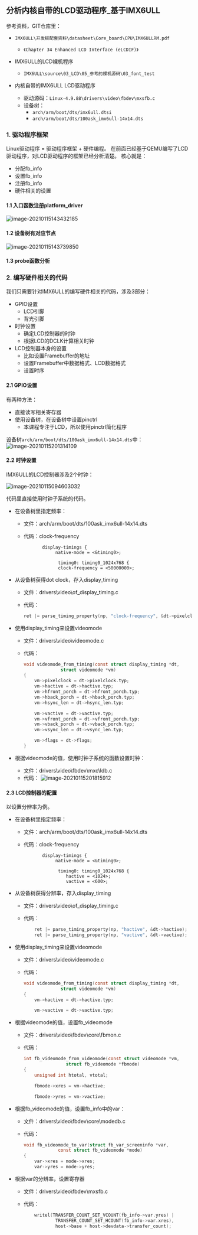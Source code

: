 ## 分析内核自带的LCD驱动程序\_基于IMX6ULL

参考资料，GIT仓库里：

* `IMX6ULL\开发板配套资料\datasheet\Core_board\CPU\IMX6ULLRM.pdf`
  * `《Chapter 34 Enhanced LCD Interface (eLCDIF)》`

* IMX6ULL的LCD裸机程序

  * `IMX6ULL\source\03_LCD\05_参考的裸机源码\03_font_test`

* 内核自带的IMX6ULL LCD驱动程序
  * 驱动源码：`Linux-4.9.88\drivers\video\fbdev\mxsfb.c`
  * 设备树：
    * `arch/arm/boot/dts/imx6ull.dtsi`
    * `arch/arm/boot/dts/100ask_imx6ull-14x14.dts`

### 1. 驱动程序框架

Linux驱动程序 = 驱动程序框架 + 硬件编程。
在前面已经基于QEMU编写了LCD驱动程序，对LCD驱动程序的框架已经分析清楚。
核心就是：

* 分配fb_info
* 设置fb_info
* 注册fb_info
* 硬件相关的设置



#### 1.1 入口函数注册platform_driver

![image-20210115143432185](pic/02_LCD驱动/027_lcd_platform_driver.png)

#### 1.2 设备树有对应节点

![image-20210115143739850](pic/02_LCD驱动/028_lcd_device_tree_node.png)

#### 1.3 probe函数分析



### 2. 编写硬件相关的代码

我们只需要针对IMX6ULL的编写硬件相关的代码，涉及3部分：

* GPIO设置
  * LCD引脚
  * 背光引脚
* 时钟设置
  * 确定LCD控制器的时钟
  * 根据LCD的DCLK计算相关时钟
* LCD控制器本身的设置
  * 比如设置Framebuffer的地址
  * 设置Framebuffer中数据格式、LCD数据格式
  * 设置时序

#### 2.1 GPIO设置

有两种方法：

* 直接读写相关寄存器
* 使用设备树，在设备树中设置pinctrl
  * 本课程专注于LCD，所以使用pinctrl简化程序

设备树`arch/arm/boot/dts/100ask_imx6ull-14x14.dts`中：
![image-20210115201314109](pic/02_LCD驱动/029_lcd_device_tree_pinctrl.png)





#### 2.2 时钟设置

IMX6ULL的LCD控制器涉及2个时钟：

![image-20210115094603032](pic/02_LCD驱动/026_imx6ull_lcd_controller_clock.png)

代码里直接使用时钟子系统的代码。

* 在设备树里指定频率：

  * 文件：arch/arm/boot/dts/100ask_imx6ull-14x14.dts

  * 代码：clock-frequency

    ```shell
           display-timings {
                native-mode = <&timing0>;
    
                 timing0: timing0_1024x768 {
                 clock-frequency = <50000000>;
    ```

    

* 从设备树获得dot clock，存入display_timing

  * 文件：drivers\video\of_display_timing.c

  * 代码：

    ```c
    ret |= parse_timing_property(np, "clock-frequency", &dt->pixelclock);
    ```

* 使用display_timing来设置videomode

  * 文件：drivers\video\videomode.c

  * 代码：

    ```c
    void videomode_from_timing(const struct display_timing *dt,
    			  struct videomode *vm)
    {
    	vm->pixelclock = dt->pixelclock.typ;
    	vm->hactive = dt->hactive.typ;
    	vm->hfront_porch = dt->hfront_porch.typ;
    	vm->hback_porch = dt->hback_porch.typ;
    	vm->hsync_len = dt->hsync_len.typ;
    
    	vm->vactive = dt->vactive.typ;
    	vm->vfront_porch = dt->vfront_porch.typ;
    	vm->vback_porch = dt->vback_porch.typ;
    	vm->vsync_len = dt->vsync_len.typ;
    
    	vm->flags = dt->flags;
    }
    
    ```

    

* 根据videomode的值，使用时钟子系统的函数设置时钟：

  * 文件：drivers\video\fbdev\mxc\ldb.c
  * 代码：
    ![image-20210115201815912](pic/02_LCD驱动/030_set_clk.png)

  

#### 2.3 LCD控制器的配置

以设置分辨率为例。
* 在设备树里指定频率：

  * 文件：arch/arm/boot/dts/100ask_imx6ull-14x14.dts

  * 代码：clock-frequency

    ```shell
           display-timings {
                native-mode = <&timing0>;
    
                 timing0: timing0_1024x768 {
    				hactive = <1024>;
    	            vactive = <600>;
    
    ```
* 从设备树获得分辨率，存入display_timing

  * 文件：drivers\video\of_display_timing.c

  * 代码：

    ```c
    	ret |= parse_timing_property(np, "hactive", &dt->hactive);
    	ret |= parse_timing_property(np, "vactive", &dt->vactive);
    ```

* 使用display_timing来设置videomode

  * 文件：drivers\video\videomode.c

  * 代码：

    ```c
    void videomode_from_timing(const struct display_timing *dt,
    			  struct videomode *vm)
    {
    	vm->hactive = dt->hactive.typ;
    
        vm->vactive = dt->vactive.typ;
    ```
    
    
  
* 根据videomode的值，设置fb_videomode

  * 文件：drivers\video\fbdev\core\fbmon.c

  * 代码：
    
    ```c
    int fb_videomode_from_videomode(const struct videomode *vm,
    				struct fb_videomode *fbmode)
    {
    	unsigned int htotal, vtotal;
    
    	fbmode->xres = vm->hactive;
    
        fbmode->yres = vm->vactive;
    
    ```

* 根据fb_videomode的值，设置fb_info中的var：

  * 文件：drivers\video\fbdev\core\modedb.c

  * 代码：

    ```c
    void fb_videomode_to_var(struct fb_var_screeninfo *var,
    			 const struct fb_videomode *mode)
    {
    	var->xres = mode->xres;
    	var->yres = mode->yres;
    
    ```

    

* 根据var的分辨率，设置寄存器

  * 文件：drivers\video\fbdev\mxsfb.c

  * 代码：

    ```c
    	writel(TRANSFER_COUNT_SET_VCOUNT(fb_info->var.yres) |
    			TRANSFER_COUNT_SET_HCOUNT(fb_info->var.xres),
    			host->base + host->devdata->transfer_count);
    
    ```